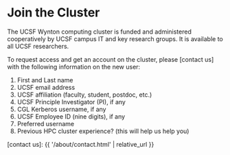 # Join the Cluster

The UCSF Wynton computing cluster is funded and administered cooperatively by UCSF campus IT and key research groups. It is available to all UCSF researchers.

To request access and get an account on the cluster, please [contact us] with the following information on the new user:

1. First and Last name
2. UCSF email address
3. UCSF affiliation (faculty, student, postdoc, etc.)
4. UCSF Principle Investigator (PI), if any
5. CGL Kerberos username, if any
6. UCSF Employee ID (nine digits), if any
7. Preferred username
8. Previous HPC cluster experience? (this will help us help you)

[contact us]: {{ '/about/contact.html' | relative_url }}
